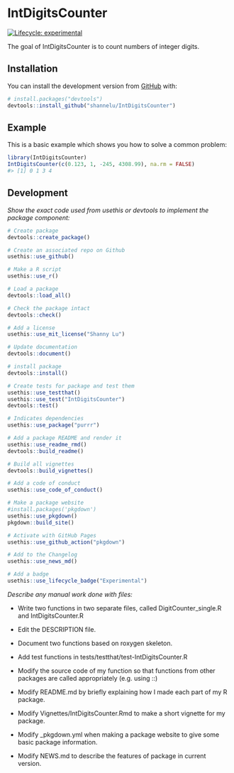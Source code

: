 
<!-- README.md is generated from README.Rmd. Please edit that file -->

# IntDigitsCounter

<!-- badges: start -->

[![Lifecycle:
experimental](https://img.shields.io/badge/lifecycle-experimental-orange.svg)](https://www.tidyverse.org/lifecycle/#experimental)
<!-- badges: end -->

The goal of IntDigitsCounter is to count numbers of integer digits.

## Installation

You can install the development version from
[GitHub](https://github.com/) with:

``` r
# install.packages("devtools")
devtools::install_github("shannelu/IntDigitsCounter")
```

## Example

This is a basic example which shows you how to solve a common problem:

``` r
library(IntDigitsCounter)
IntDigitsCounter(c(0.123, 1, -245, 4308.99), na.rm = FALSE)
#> [1] 0 1 3 4
```

## Development

*Show the exact code used from usethis or devtools to implement the
package component:*

``` r
# Create package
devtools::create_package()

# Create an associated repo on Github
usethis::use_github()

# Make a R script
usethis::use_r()

# Load a package
devtools::load_all()

# Check the package intact
devtools::check()

# Add a license
usethis::use_mit_license("Shanny Lu")

# Update documentation
devtools::document()

# install package
devtools::install()

# Create tests for package and test them
usethis::use_testthat()
usethis::use_test("IntDigitsCounter")
devtools::test()

# Indicates dependencies
usethis::use_package("purrr")

# Add a package README and render it
usethis::use_readme_rmd()
devtools::build_readme()

# Build all vignettes
devtools::build_vignettes()

# Add a code of conduct
usethis::use_code_of_conduct()

# Make a package website
#install.packages('pkgdown')
usethis::use_pkgdown()
pkgdown::build_site()

# Activate with GitHub Pages
usethis::use_github_action("pkgdown")

# Add to the Changelog
usethis::use_news_md()

# Add a badge
usethis::use_lifecycle_badge("Experimental")
```

*Describe any manual work done with files:*

  - Write two functions in two separate files, called
    DigitCounter\_single.R and IntDigitsCounter.R

  - Edit the DESCRIPTION file.

  - Document two functions based on roxygen skeleton.

  - Add test functions in tests/testthat/test-IntDigitsCounter.R

  - Modify the source code of my function so that functions from other
    packages are called appropriately (e.g. using ::)

  - Modify README.md by briefly explaining how I made each part of my R
    package.

  - Modify Vignettes/IntDigitsCounter.Rmd to make a short vignette for
    my package.

  - Modify \_pkgdown.yml when making a package website to give some
    basic package information.

  - Modify NEWS.md to describe the features of package in current
    version.
